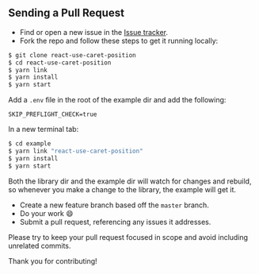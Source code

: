 ## Sending a Pull Request

- Find or open a new issue in the [Issue tracker](https://github.com/melanieseltzer/react-use-caret-position/issues).
- Fork the repo and follow these steps to get it running locally:

```bash
$ git clone react-use-caret-position
$ cd react-use-caret-position
$ yarn link
$ yarn install
$ yarn start
```

Add a `.env` file in the root of the example dir and add the following:

```
SKIP_PREFLIGHT_CHECK=true
```

In a new terminal tab:

```bash
$ cd example
$ yarn link "react-use-caret-position"
$ yarn install
$ yarn start
```

Both the library dir and the example dir will watch for changes and rebuild, so whenever you make a change to the library, the example will get it.

- Create a new feature branch based off the `master` branch.
- Do your work 😄
- Submit a pull request, referencing any issues it addresses.

Please try to keep your pull request focused in scope and avoid including unrelated commits.

Thank you for contributing!
